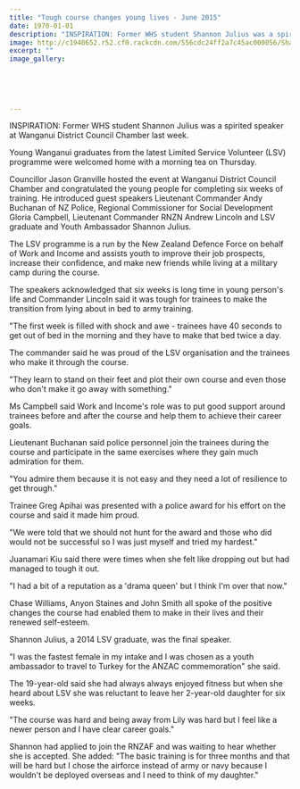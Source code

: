 ```yaml
---
title: "Tough course changes young lives - June 2015"
date: 1970-01-01
description: "INSPIRATION: Former WHS student Shannon Julius was a spirited speaker at Wanganui District Council Chamber last week, Wanganui Chronicle article on 2/6/15..."
image: http://c1940652.r52.cf0.rackcdn.com/556cdc24ff2a7c45ac000056/Shannon-Julius-exWHS-Volunteer-speaking-at-Council,2.6.15.jpg
excerpt: ""
image_gallery:
    
    
    
    
    
---
```


<p><span>INSPIRATION: Former WHS student Shannon Julius was a spirited speaker at Wanganui District Council Chamber last week.</span></p>
<p>Young Wanganui graduates from the latest Limited Service Volunteer (LSV) programme were welcomed home with a morning tea on Thursday.</p>
<p>Councillor Jason Granville hosted the event at Wanganui District Council Chamber and congratulated the young people for completing six weeks of training. He introduced guest speakers Lieutenant Commander Andy Buchanan of NZ Police, Regional Commissioner for Social Development Gloria Campbell, Lieutenant Commander RNZN Andrew Lincoln and LSV graduate and Youth Ambassador Shannon Julius.</p>
<p>The LSV programme is a run by the New Zealand Defence Force on behalf of Work and Income and assists youth to improve their job prospects, increase their confidence, and make new friends while living at a military camp during the course.</p>
<p>The speakers acknowledged that six weeks is long time in young person's life and Commander Lincoln said it was tough for trainees to make the transition from lying about in bed to army training.</p>
<p>"The first week is filled with shock and awe - trainees have 40 seconds to get out of bed in the morning and they have to make that bed twice a day.</p>
<p>The commander said he was proud of the LSV organisation and the trainees who make it through the course.</p>
<p>"They learn to stand on their feet and plot their own course and even those who don't make it go away with something."</p>
<p>Ms Campbell said Work and Income's role was to put good support around trainees before and after the course and help them to achieve their career goals.</p>
<p>Lieutenant Buchanan said police personnel join the trainees during the course and participate in the same exercises where they gain much admiration for them.</p>
<p>"You admire them because it is not easy and they need a lot of resilience to get through."</p>
<p>Trainee Greg Apihai was presented with a police award for his effort on the course and said it made him proud.</p>
<p>"We were told that we should not hunt for the award and those who did would not be successful so I was just myself and tried my hardest."</p>
<p>Juanamari Kiu said there were times when she felt like dropping out but had managed to tough it out.</p>
<p>"I had a bit of a reputation as a 'drama queen' but I think I'm over that now."</p>
<p>Chase Williams, Anyon Staines and John Smith all spoke of the positive changes the course had enabled them to make in their lives and their renewed self-esteem.</p>
<p>Shannon Julius, a 2014 LSV graduate, was the final speaker.</p>
<p>"I was the fastest female in my intake and I was chosen as a youth ambassador to travel to Turkey for the ANZAC commemoration" she said.</p>
<p>The 19-year-old said she had always always enjoyed fitness but when she heard about LSV she was reluctant to leave her 2-year-old daughter for six weeks.</p>
<p>"The course was hard and being away from Lily was hard but I feel like a newer person and I have clear career goals."</p>
<p>Shannon had applied to join the RNZAF and was waiting to hear whether she is accepted. She added: "The basic training is for three months and that will be hard but I chose the airforce instead of army or navy because I wouldn't be deployed overseas and I need to think of my daughter."</p>

